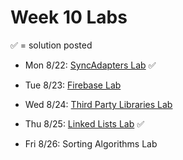 # Week 10 Labs

&#x2705; = solution posted

- Mon 8/22: [SyncAdapters Lab](https://github.com/ga-adi-nyc/Sync-Adapters-Lab) &#x2705;


- Tue 8/23: [Firebase Lab](https://github.com/ga-adi-nyc/Firebase-Lab)


- Wed 8/24: [Third Party Libraries Lab](https://github.com/ga-adi-nyc/third-party-libraries-lab)


- Thu 8/25: [Linked Lists Lab](https://github.com/ga-adi-nyc/linked-list-lab) &#x2705;


- Fri 8/26: Sorting Algorithms Lab
